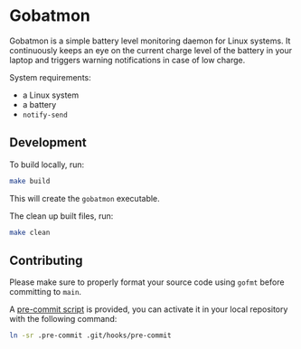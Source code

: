 # Gobatmon

Gobatmon is a simple battery level monitoring daemon for Linux systems.
It continuously keeps an eye on the current charge level of the battery in your laptop and triggers warning notifications in case of
low charge.

System requirements:

- a Linux system
- a battery
- `notify-send`

## Development

To build locally, run:

```bash
make build
```

This will create the `gobatmon` executable.

The clean up built files, run:

```bash
make clean
```

## Contributing

Please make sure to properly format your source code using `gofmt` before committing to `main`.

A [pre-commit script](/.pre-commit) is provided, you can activate it in your local repository with the following command:
```bash
ln -sr .pre-commit .git/hooks/pre-commit
```
